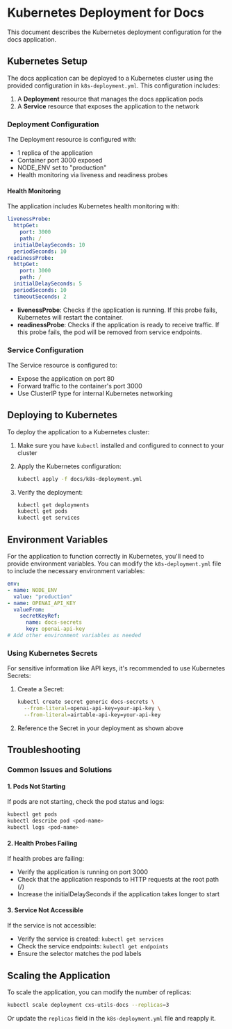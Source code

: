 # Kubernetes Deployment for Docs

This document describes the Kubernetes deployment configuration for the docs application.

## Kubernetes Setup

The docs application can be deployed to a Kubernetes cluster using the provided configuration in `k8s-deployment.yml`. This configuration includes:

1. A **Deployment** resource that manages the docs application pods
2. A **Service** resource that exposes the application to the network

### Deployment Configuration

The Deployment resource is configured with:

- 1 replica of the application
- Container port 3000 exposed
- NODE_ENV set to "production"
- Health monitoring via liveness and readiness probes

#### Health Monitoring

The application includes Kubernetes health monitoring with:

```yaml
livenessProbe:
  httpGet:
    port: 3000
    path: /
  initialDelaySeconds: 10
  periodSeconds: 10
readinessProbe:
  httpGet:
    port: 3000
    path: /
  initialDelaySeconds: 5
  periodSeconds: 10
  timeoutSeconds: 2
```

- **livenessProbe**: Checks if the application is running. If this probe fails, Kubernetes will restart the container.
- **readinessProbe**: Checks if the application is ready to receive traffic. If this probe fails, the pod will be removed from service endpoints.

### Service Configuration

The Service resource is configured to:

- Expose the application on port 80
- Forward traffic to the container's port 3000
- Use ClusterIP type for internal Kubernetes networking

## Deploying to Kubernetes

To deploy the application to a Kubernetes cluster:

1. Make sure you have `kubectl` installed and configured to connect to your cluster

2. Apply the Kubernetes configuration:
   ```bash
   kubectl apply -f docs/k8s-deployment.yml
   ```

3. Verify the deployment:
   ```bash
   kubectl get deployments
   kubectl get pods
   kubectl get services
   ```

## Environment Variables

For the application to function correctly in Kubernetes, you'll need to provide environment variables. You can modify the `k8s-deployment.yml` file to include the necessary environment variables:

```yaml
env:
- name: NODE_ENV
  value: "production"
- name: OPENAI_API_KEY
  valueFrom:
    secretKeyRef:
      name: docs-secrets
      key: openai-api-key
# Add other environment variables as needed
```

### Using Kubernetes Secrets

For sensitive information like API keys, it's recommended to use Kubernetes Secrets:

1. Create a Secret:
   ```bash
   kubectl create secret generic docs-secrets \
     --from-literal=openai-api-key=your-api-key \
     --from-literal=airtable-api-key=your-api-key
   ```

2. Reference the Secret in your deployment as shown above

## Troubleshooting

### Common Issues and Solutions

#### 1. Pods Not Starting

If pods are not starting, check the pod status and logs:
```bash
kubectl get pods
kubectl describe pod <pod-name>
kubectl logs <pod-name>
```

#### 2. Health Probes Failing

If health probes are failing:
- Verify the application is running on port 3000
- Check that the application responds to HTTP requests at the root path (/)
- Increase the initialDelaySeconds if the application takes longer to start

#### 3. Service Not Accessible

If the service is not accessible:
- Verify the service is created: `kubectl get services`
- Check the service endpoints: `kubectl get endpoints`
- Ensure the selector matches the pod labels

## Scaling the Application

To scale the application, you can modify the number of replicas:

```bash
kubectl scale deployment cxs-utils-docs --replicas=3
```

Or update the `replicas` field in the `k8s-deployment.yml` file and reapply it.